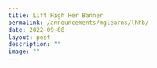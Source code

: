 ```yaml
---
title: Lift High Her Banner
permalink: /announcements/mglearns/lhhb/
date: 2022-09-08
layout: post
description: ""
image: ""
---
```

